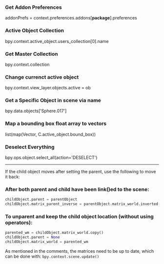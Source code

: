 ### Get Addon Preferences
addonPrefs = context.preferences.addons[__package__].preferences
### Active Object Collection
bpy.context.active_object.users_collection[0].name
### Get Master Collection
bpy.context.collection
### Change currenct active object
bpy.context.view_layer.objects.active = ob
### Get a Specific Object in scene via name
bpy.data.objects['Sphere.017']
### Map a bounding box float array to vectors
list(map(Vector, C.active_object.bound_box))
### Deselect Everything
bpy.ops.object.select_all(action='DESELECT')

-----------

If the child object moves after setting the parent, use the following to move it back:

### After both parent and child have been link()ed to the scene:
```python
childObject.parent = parentObject
childObject.matrix_parent_inverse = parentObject.matrix_world.inverted()
```
### To unparent and keep the child object location (without using operators):
```python
parented_wm = childObject.matrix_world.copy()
childObject.parent = None
childObject.matrix_world = parented_wm
```
As mentioned in the comments, the matrices need to be up to date, which can be done with:
`bpy.context.scene.update()`
